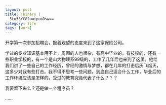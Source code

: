 ```yaml
--- 
layout: post
title: !binary |
  5Lu35YC8JuaipuaDsw==
category: life
tags: [work]
---
```

开学第一次参加招聘会，报着观望的态度来到了这家保险公司。

学过的专业知识基本用不上，周围的人也很杂，有高中毕业的，有技校的，还有一些职业学校的，有一个是山大物理系99级的，工作了几年后也来到了这里。他给我们讲了一些自己的工作经历，曾经的激情与梦想，都在几年的打击后灰飞烟灭，这多少对我有些打击。我不得不思考一些问题，到底自己适合什么工作，毕业后的工作环境应该是怎样的，受过的教育究竟代表了什么？？？

我要留下来么？还是做一个程序员？

……
